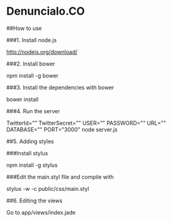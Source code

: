 Denuncialo.CO
=====

##How to use

###1. Install node.js 

http://nodejs.org/download/

###2. Install bower

npm install -g bower

###3. Install the dependencies with bower

bower install

###4. Run the server

TwitterId="" TwitterSecret="" USER="" PASSWORD="" URL="" DATABASE="" PORT="3000" node server.js

##5. Adding styles

###Install stylus

npm install -g stylus

###Edit the main.styl file and compile with

stylus -w -c public/css/main.styl

##6. Editing the views

Go to app/views/index.jade
